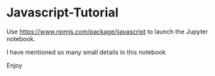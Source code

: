 # Javascript-Tutorial
Use https://www.npmjs.com/package/ijavascript to launch the Jupyter notebook.

I have mentioned so many small details in this notebook

Enjoy
